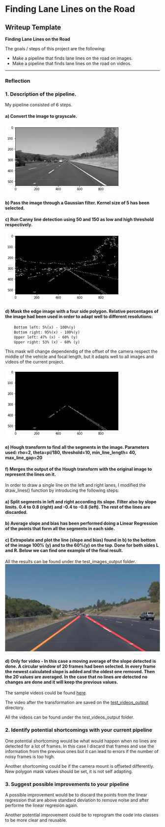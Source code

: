 # **Finding Lane Lines on the Road** 

## Writeup Template


**Finding Lane Lines on the Road**

The goals / steps of this project are the following:
* Make a pipeline that finds lane lines on the road on images.
* Make a pipeline that finds lane lines on the road on videos.


[//]: # (Image References)

[image1]: ./writeup_images/grayscale.png "Grayscale"
[image2]: ./writeup_images/edges.png "Canny Edges"
[image3]: ./writeup_images/edges_mask.png "Masked Edges"
[image4]: ./test_images_output/solidYellowCurve.jpg "Solid Yellow Curve Example"


---

### Reflection

### 1. Description of the pipeline. 

My pipeline consisted of 6 steps.

#### a) Convert the image to grayscale.

![alt text][image1]

#### b) Pass the image through a Gaussian filter. Kernel size of 5 has been selected.

#### c) Run Canny line detection using 50 and 150 as low and high threshold respectively.
![alt text][image2]
#### d) Mask the edge image with a four side polygon. Relative percentages of the image had been used in order to adapt well to different resolutions:
		Bottom left: 5%(x) - 100%(y)
		Bottom right: 95%(x) - 100%(y)
		Upper left: 47% (x) - 60% (y)
		Upper right: 53% (x) - 60% (y)
This mask will change dependendig of the offset of the camera respect the middle of the vehicle and focal length, but it adapts well to all images and videos of the current project.

![alt text][image3]

#### e) Hough transform to find all the segments in the image. Parameters used: rho=2, theta=pi/180, threshold=10, min_line_length= 40, max_line_gap=20
#### f) Merges the output of the Hough transform with the original image to represent the lines on it.
	
In order to draw a single line on the left and right lanes, I modified the draw_lines() function by introducing the following steps:

#### a) Split segments in left and right according its slope. Filter also by slope limits. 0.4 to 0.8 (right) and -0.4 to -0.8 (left). The rest of the lines are discarded.
	
#### b) Average slope and bias has been performed doing a Linear Regression of the points that form all the segments in each side. 
	
#### c) Extrapolate and plot the line (slope and bias) found in b) to the bottom of the image 100% (y) and to the 60%(y) on the top. Done for both sides L and R. Below we can find one example of the final result.
All the results can be found under the test_images_output folder.
![alt text][image4]


#### d) Only for video - In this case a moving average of the slope detected is done. A circular window of 20 frames had been selected. In every frame the newest calculated slope is added and the oldest one removed. Then the 20 values are averaged. In the case that no lines are detected no changes are done and it will keep the previous values.
The sample videos could be found [here](test_videos).

The video after the transformation are saved on the [test_videos_output](test_videos_output) directory.

All the videos can be found under the test_videos_output folder.	


### 2. Identify potential shortcomings with your current pipeline


One potential shortcoming would be what would happen when no lines are detected for a lot of frames. In this case I discard that frames and use the information from the previous ones but it can lead to errors if the number of noisy frames is too high.

Another shortcoming could be if the camera mount is offseted differently. New polygon mask values should be set, it is not self adapting.


### 3. Suggest possible improvements to your pipeline

A possible improvement would be to discard the points from the linear regression that are above standard deviation to remove noise and after performe the linear regresion again.

Another potential improvement could be to reprogram the code into classes to be more clear and reusable.
